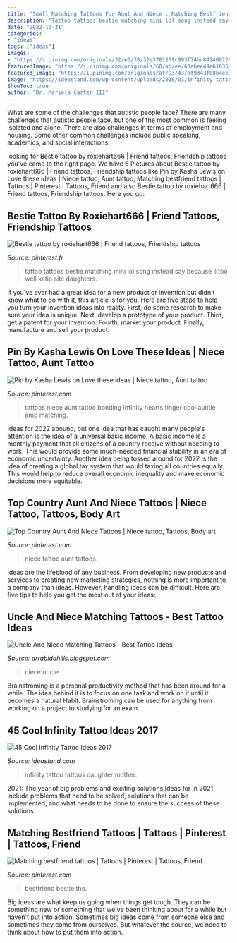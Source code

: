 ```yaml
---
title: "Small Matching Tattoos For Aunt And Niece : Matching Bestfriend Tattoos"
description: "Tattoo tattoos bestie matching mini lol song instead say because ll too well katie site daughters"
date: "2022-10-31"
categories:
- "ideas"
tags: ["ideas"]
images:
- "https://i.pinimg.com/originals/32/e3/78/32e3781269c993f74bc84240022897bc.jpg"
featuredImage: "https://i.pinimg.com/originals/60/ab/ee/60abee49a61036fdc4eefa737bc5871d.jpg"
featured_image: "https://i.pinimg.com/originals/af/93/43/af9343f88b4ee15d2b32a6bbac02c9de.jpg"
image: "https://ideastand.com/wp-content/uploads/2016/01/infinity-tattoo-ideas/18-infinity-tattoo-ideas.jpg"
ShowToc: true
author: "Dr. Mariela Carter III"
---
```



What are some of the challenges that autistic people face?
There are many challenges that autistic people face, but one of the most common is feeling isolated and alone. There are also challenges in terms of employment and housing. Some other common challenges include public speaking, academics, and social interactions.

	

		
looking for Bestie tattoo by roxiehart666 | Friend tattoos, Friendship tattoos you've came to the right page. We have 6 Pictures about Bestie tattoo by roxiehart666 | Friend tattoos, Friendship tattoos like Pin by Kasha Lewis on Love these ideas | Niece tattoo, Aunt tattoo, Matching bestfriend tattoos | Tattoos | Pinterest | Tattoos, Friend and also Bestie tattoo by roxiehart666 | Friend tattoos, Friendship tattoos. Here you go:
		
    
## Bestie Tattoo By Roxiehart666 | Friend Tattoos, Friendship Tattoos

<img loading=lazy src="https://i.pinimg.com/originals/af/93/43/af9343f88b4ee15d2b32a6bbac02c9de.jpg" onerror="this.onerror=null;this.src='https://tse4.mm.bing.net/th?id=OIP.7WZu0coH9f0JWeQhvuDBAAHaLa&amp;pid=15.1';" alt="Bestie tattoo by roxiehart666 | Friend tattoos, Friendship tattoos">

_Source: pinterest.fr_

>tattoo tattoos bestie matching mini lol song instead say because ll too well katie site daughters. 

	

If you've ever had a great idea for a new product or invention but didn't know what to do with it, this article is for you. Here are five steps to help you turn your invention ideas into reality. First, do some research to make sure your idea is unique. Next, develop a prototype of your product. Third, get a patent for your invention. Fourth, market your product. Finally, manufacture and sell your product.

    
## Pin By Kasha Lewis On Love These Ideas | Niece Tattoo, Aunt Tattoo

<img loading=lazy src="https://i.pinimg.com/originals/cb/35/44/cb3544dc99be3af2c528962326f1b86b.jpg" onerror="this.onerror=null;this.src='https://tse3.mm.bing.net/th?id=OIP.aLdzt2zUvZusLuZUk2-huQHaHa&amp;pid=15.1';" alt="Pin by Kasha Lewis on Love these ideas | Niece tattoo, Aunt tattoo">

_Source: pinterest.com_

>tattoos niece aunt tattoo bonding infinity hearts finger cool auntie amp matching. 

	

Ideas for 2022 abound, but one idea that has caught many people's attention is the idea of a universal basic income. A basic income is a monthly payment that all citizens of a country receive without needing to work. This would provide some much-needed financial stability in an era of economic uncertainty. Another idea being tossed around for 2022 is the idea of creating a global tax system that would taxing all countries equally. This would help to reduce overall economic inequality and make economic decisions more equitable.

    
## Top Country Aunt And Niece Tattoos | Niece Tattoo, Tattoos, Body Art

<img loading=lazy src="https://i.pinimg.com/736x/82/3d/56/823d56abe2ffaf9ff2423d0f6487d137.jpg" onerror="this.onerror=null;this.src='https://tse3.mm.bing.net/th?id=OIP.EPf_rw8Vn9RmH-Mdae17uQHaFi&amp;pid=15.1';" alt="Top Country Aunt And Niece Tattoos | Niece tattoo, Tattoos, Body art">

_Source: pinterest.com_

>niece tattoo aunt tattoos. 

	

Ideas are the lifeblood of any business. From developing new products and services to creating new marketing strategies, nothing is more important to a company than ideas. However, handling ideas can be difficult. Here are five tips to help you get the most out of your ideas:

    
## Uncle And Niece Matching Tattoos - Best Tattoo Ideas

<img loading=lazy src="https://i.pinimg.com/originals/60/ab/ee/60abee49a61036fdc4eefa737bc5871d.jpg" onerror="this.onerror=null;this.src='https://tse2.mm.bing.net/th?id=OIP.Ua_mIScUyor9KWS8YdkCjQHaHa&amp;pid=15.1';" alt="Uncle And Niece Matching Tattoos - Best Tattoo Ideas">

_Source: arrabidahills.blogspot.com_

>niece uncle. 

	

Brainstroming is a personal productivity method that has been around for a while. The idea behind it is to focus on one task and work on it until it becomes a natural Habit. Brainstroming can be used for anything from working on a project to studying for an exam.

    
## 45 Cool Infinity Tattoo Ideas 2017

<img loading=lazy src="https://ideastand.com/wp-content/uploads/2016/01/infinity-tattoo-ideas/18-infinity-tattoo-ideas.jpg" onerror="this.onerror=null;this.src='https://tse4.mm.bing.net/th?id=OIP.XodB-S_ccUo9t38FrdmX7wHaHa&amp;pid=15.1';" alt="45 Cool Infinity Tattoo Ideas 2017">

_Source: ideastand.com_

>infinity tattoo tattoos daughter mother. 

	

2021: The year of big problems and exciting solutions
Ideas for in 2021 include problems that need to be solved, solutions that can be implemented, and what needs to be done to ensure the success of these solutions.

    
## Matching Bestfriend Tattoos | Tattoos | Pinterest | Tattoos, Friend

<img loading=lazy src="https://i.pinimg.com/originals/32/e3/78/32e3781269c993f74bc84240022897bc.jpg" onerror="this.onerror=null;this.src='https://tse4.mm.bing.net/th?id=OIP.6MIkHQ55nMJHYuvIpKeWtwHaHa&amp;pid=15.1';" alt="Matching bestfriend tattoos | Tattoos | Pinterest | Tattoos, Friend">

_Source: pinterest.com_

>bestfriend bestie tho. 

	

Big ideas are what keep us going when things get tough. They can be something new or something that we've been thinking about for a while but haven't put into action. Sometimes big ideas come from someone else and sometimes they come from ourselves. But whatever the source, we need to think about how to put them into action.

